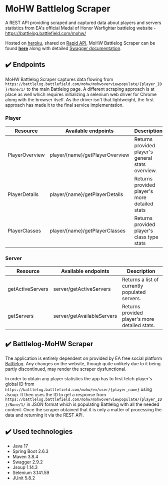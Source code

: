 # MoHW Battlelog Scraper

A REST API providing scraped and captured data about players and servers statistics from EA's official Medal of Honor Warfighter battlelog website - https://battlelog.battlefield.com/mohw/

Hosted on [heroku](https://www.heroku.com), shared on [Rapid API](https://rapidapi.com), MoHW Battlelog Scraper can be found **[here](https://rapidapi.com/SOURI/api/mohw-battlelog-scraper/)** 
along with detailed [Swagger documentation](https://mohw-battlelog-scraper.herokuapp.com/swagger-ui.html).

## :heavy_check_mark: Endpoints

MoHW Battlelog Scraper captures data flowing from `https://battlelog.battlefield.com/mohw/mohwoverviewpopulate/{player_ID}/None/1/` to the main Battlelog page.
A different scraping approach is at place as well which requires initializing a selenium web driver for Chrome along with the browser itself.
As the driver isn't that lightweight, the first approach has made it to the final service implementation.
### Player
| Resource       | Available endpoints             | Description                                       |
|----------------|---------------------------------|---------------------------------------------------|
| PlayerOverview | player/{name}/getPlayerOverview | Returns provided player's general stats overview. |
| PlayerDetails  | player/{name}/getPlayerDetails  | Returns provided player's more detailed stats     |
| PlayerClasses  | player/{name}/getPlayerClasses  | Returns provided player's class type stats        |

### Server
| Resource         | Available endpoints        | Description                                    |
|------------------|----------------------------|------------------------------------------------|
| getActiveServers | server/getActiveServers    | Returns a list of currently populated servers. |
| getServers       | server/getAvailableServers | Returns provided player's more detailed stats. |

## :heavy_check_mark: Battlelog-MoHW Scraper

The application is entirely dependent on provided by EA free social platform [Battlelog](https://battlelog.battlefield.com/bf4/pl/gate/).
Any changes on the website, though quite unlikely due to it being partly discontinued, may render the scraper dysfunctional.

In order to obtain any player statistics the app has to first fetch player's global ID from `https://battlelog.battlefield.com/mohw/en/user/{player_name}` using Jsoup.
It then uses the ID to get a response from `https://battlelog.battlefield.com/mohw/mohwoverviewpopulate/{player_ID}/None/1/` in JSON format which is populating Battlelog with all the needed content.
Once the scraper obtained that it is only a matter of processing the data and returning it via the REST API.
## :heavy_check_mark: Used technologies

- Java 17
- Spring Boot 2.6.3
- Maven 3.8.4
- Swagger 2.9.2
- Jsoup 1.14.3
- Selenium 3.141.59
- JUnit 5.8.2

